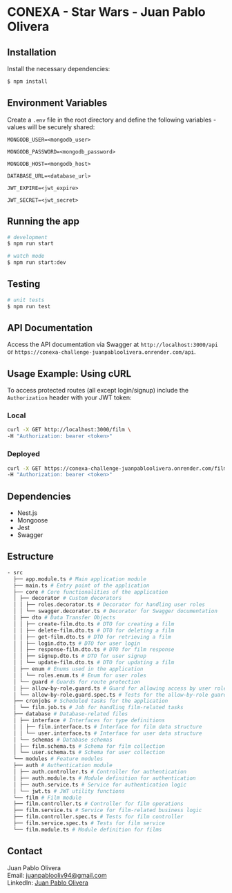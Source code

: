 # CONEXA - Star Wars - Juan Pablo Olivera

## Installation

Install the necessary dependencies:

```bash
$ npm install
```

## Environment Variables

Create a `.env` file in the root directory and define the following variables - values will be securely shared:

```plaintext
MONGODB_USER=<mongodb_user>

MONGODB_PASSWORD=<mongodb_password>

MONGODB_HOST=<mongodb_host>

DATABASE_URL=<database_url>

JWT_EXPIRE=<jwt_expire>

JWT_SECRET=<jwt_secret>
```

## Running the app

```bash
# development
$ npm run start

# watch mode
$ npm run start:dev
```

## Testing

```bash
# unit tests
$ npm run test
```

## API Documentation

Access the API documentation via Swagger at `http://localhost:3000/api` or `https://conexa-challenge-juanpabloolivera.onrender.com/api`.

## Usage Example: Using cURL

To access protected routes (all except login/signup) include the `Authorization` header with your JWT token:

### Local

```bash
curl -X GET http://localhost:3000/film \
-H "Authorization: bearer <token>"
```

### Deployed

```bash
curl -X GET https://conexa-challenge-juanpabloolivera.onrender.com/film \
-H "Authorization: bearer <token>"
```

## Dependencies

- Nest.js
- Mongoose
- Jest
- Swagger

## Estructure

```bash
- src
  ├── app.module.ts # Main application module
  ├── main.ts # Entry point of the application
  ├── core # Core functionalities of the application
  │ ├── decorator # Custom decorators
  │ │ ├── roles.decorator.ts # Decorator for handling user roles
  │ │ └── swagger.decorator.ts # Decorator for Swagger documentation
  │ ├── dto # Data Transfer Objects
  │ │ ├── create-film.dto.ts # DTO for creating a film
  │ │ ├── delete-film.dto.ts # DTO for deleting a film
  │ │ ├── get-film.dto.ts # DTO for retrieving a film
  │ │ ├── login.dto.ts # DTO for user login
  │ │ ├── response-film.dto.ts # DTO for film response
  │ │ ├── signup.dto.ts # DTO for user signup
  │ │ └── update-film.dto.ts # DTO for updating a film
  │ ├── enum # Enums used in the application
  │ │ └── roles.enum.ts # Enum for user roles
  │ └── guard # Guards for route protection
  │ ├── allow-by-role.guard.ts # Guard for allowing access by user roles
  │ └── allow-by-role.guard.spec.ts # Tests for the allow-by-role guard
  ├── cronjobs # Scheduled tasks for the application
  │ └── film.job.ts # Job for handling film-related tasks
  ├── database # Database-related files
  │ ├── interface # Interfaces for type definitions
  │ │ ├── film.interface.ts # Interface for film data structure
  │ │ └── user.interface.ts # Interface for user data structure
  │ └── schemas # Database schemas
  │ ├── film.schema.ts # Schema for film collection
  │ └── user.schema.ts # Schema for user collection
  └── modules # Feature modules
  ├── auth # Authentication module
  │ ├── auth.controller.ts # Controller for authentication
  │ ├── auth.module.ts # Module definition for authentication
  │ ├── auth.service.ts # Service for authentication logic
  │ └── jwt.ts # JWT utility functions
  └── film # Film module
  ├── film.controller.ts # Controller for film operations
  ├── film.service.ts # Service for film-related business logic
  ├── film.controller.spec.ts # Tests for film controller
  ├── film.service.spec.ts # Tests for film service
  └── film.module.ts # Module definition for films
```

## Contact

Juan Pablo Olivera  
Email: [juanpablooliv94@gmail.com](mailto:juanpablooliv94@gmail.com)  
LinkedIn: [Juan Pablo Olivera](https://www.linkedin.com/in/juan-pablo-olivera/)
